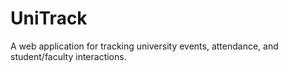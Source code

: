 # UniTrack
A web application for tracking university events, attendance, and student/faculty interactions.
